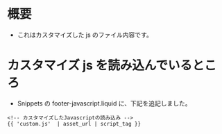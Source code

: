 # 概要
* これはカスタマイズした js のファイル内容です。

# カスタマイズ js を読み込んでいるところ
* Snippets の footer-javascript.liquid に、下記を追記しました。
```
<!-- カスタマイズしたJavascriptの読み込み -->
{{ 'custom.js'  | asset_url | script_tag }}
```
